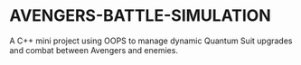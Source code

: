# AVENGERS-BATTLE-SIMULATION
A C++ mini project using OOPS to manage dynamic Quantum Suit upgrades and combat between Avengers and enemies.
